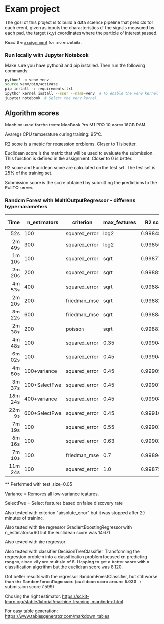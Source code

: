 # Exam project

The goal of this project is to build a data science pipeline that predicts for each event, given as inputs the characteristics of the signals measured by each pad, the target (x,y) coordinates where the particle of interest passed.

Read the [assignment](Assignment_Winter_2024.pdf) for more details.

### Run locally with Jupyter Notebook
Make sure you have python3 and pip installed. Then run the following commands:

```bash
python3 -m venv venv
source venv/bin/activate
pip install -r requirements.txt
ipython kernel install --user --name=venv  # To enable the venv kernel on jupyter
jupyter notebook  # Select the venv kernel
```


## Algorithm scores

Machine used for the tests: MacBook Pro M1 PRO 10 cores 16GB RAM.

Avarege CPU temperature during training: 95°C.

R2 score is a metric for regression problems. Closer to 1 is better.

Euclidean score is the metric that will be used to evaluate the submission. 
This function is defined in the assignment. Closer to 0 is better.

R2 score and Euclidean score are calculated on the test set. The test set is 25% of the training set.

Submission score is the score obtained by submitting the predictions to the PoliTO server.

### Random Forest with MultiOutputRegressor - differens hyperparameters
|    Time | n_estimators | criterion     | max_features | R2 score   | Euclidean score | Submission score |
|--------:|--------------|---------------|--------------|------------|-----------------|------------------|
| 52s     | 100          | squared_error | log2         | 0.99848024 | 5.369           | 5.577            |
| 2m 49s  | 300          | squared_error | log2         | 0.99855958 | 5.220           | 5.730            |
| 1m 10s  | 100          | squared_error | sqrt         | 0.99877615 | 4.842 [4.703]** | 5.243 [5.157]**  |
| 2m 20s  | 200          | squared_error | sqrt         | 0.99882048 | 4.753           | 5.153            |
| 4m 53s  | 400          | squared_error | sqrt         | 0.99884119 | 4.708           | 5.104            |
| 2m 20s  | 200          | friedman_mse  | sqrt         | 0.99882251 | 4.746           | skip             |
| 8m 22s  | 600          | friedman_mse  | sqrt         | 0.99884875 | 4.690           | 5.089            |
| 2m 38s  | 200          | poisson       | sqrt         | 0.99881351 | 4.759           | skip             |
| 4m 48s  | 100          | squared_error | 0.35         | 0.99904227 | 4.255**         | skip             |
| 6m 02s  | 100          | squared_error | 0.45         | 0.99904534 | 4.251**         | 4.851**          |
| 4m 50s  | 100+variance | squared_error | 0.45         | 0.99905931 | 4.222**         | 4.810**          |
| 3m 37s  | 100+SelectFwe| squared_error | 0.45         | 0.99907773 | 4.171**         | 4.810**          |
| 18m 24s | 400+variance | squared_error | 0.45         | 0.99908886 | 4.160**         | 4.757**          |
| 22m 9s  | 600+SelectFwe| squared_error | 0.45         | 0.99910309 | **4.118****     | **4.721****      |
| 7m 19s  | 100          | squared_error | 0.55         | 0.99903096 | 4.271**         | 4.879**          |
| 8m 16s  | 100          | squared_error | 0.63         | 0.99902100 | 4.286**         | skip             |
| 7m 10s  | 100          | friedman_mse  | 0.7          | 0.99894805 | 4.425           | 5.009            |
| 11m 24s | 100          | squared_error | 1.0          | 0.99875576 | 4.689           | 5.361            |

** Performed with test_size=0.05

Variance = Removes all low-variance features.

SelectFwe = Select features based on false discovery rate.

Also tested with criterion "absolute_error" but it was stopped after 20 minutes of training.

Also tested with the regressor GradientBoostingRegressor with n_estimators=60 but the euclidean score was 14.671

Also tested with the regressor 

Also tested with classifier DecisionTreeClassifier.
Transforming the regression problem into a classification problem focused on predicting ranges, since x&y are multiple of 5. 
Hopping to get a better score with a classification algorithm but the euclidean score was 8.120.

Got better results with the regressor RandomForestClassifier, but still worse than the RandomForestRegressor. (euclidean score around 5.039 -> submission score 7.599)

Chosing the right estimator: https://scikit-learn.org/stable/tutorial/machine_learning_map/index.html

For easy table generation:
https://www.tablesgenerator.com/markdown_tables
